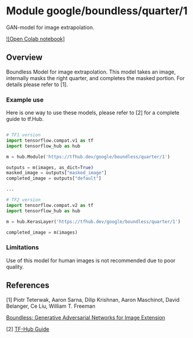 # Module google/boundless/quarter/1

GAN-model for image extrapolation.

<!-- asset-path: internal -->
<!-- module-type: image-extrapolation -->
<!-- fine-tunable: false -->
<!-- format: hub -->

[![Open Colab notebook]](https://colab.research.google.com/github/tensorflow/hub/blob/master/examples/colab/boundless.ipynb)

## Overview

Boundless Model for image extrapolation. This model takes an image, internally
masks the right quarter, and completes the masked portion. For details please
refer to [1].

### Example use

Here is one way to use these models, please refer to [2] for a complete guide to
tf.Hub.

```python

# TF1 version
import tensorflow.compat.v1 as tf
import tensorflow_hub as hub

m = hub.Module('https://tfhub.dev/google/boundless/quarter/1')

outputs = m(images, as_dict=True)
masked_image = outputs["masked_image"]
completed_image = outputs["default"]

...

# TF2 version
import tensorflow.compat.v2 as tf
import tensorflow_hub as hub

m = hub.KerasLayer('https://tfhub.dev/google/boundless/quarter/1')

completed_image = m(images)

```

### Limitations

Use of this model for human images is not recommended due to poor quality.

## References

[1] Piotr Teterwak, Aaron Sarna, Dilip Krishnan, Aaron Maschinot, David
Belanger, Ce Liu, William T. Freeman

[Boundless: Generative Adversarial Networks for Image Extension](https://arxiv.org/pdf/1908.07007.pdf)

[2] [TF-Hub Guide](https://www.tensorflow.org/hub)

